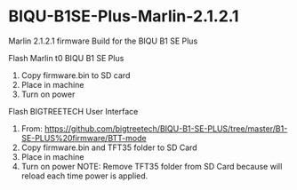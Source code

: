 # BIQU-B1SE-Plus-Marlin-2.1.2.1
Marlin 2.1.2.1 firmware Build for the BIQU B1 SE Plus

Flash Marlin t0 BIQU B1 SE Plus
1. Copy firmware.bin to SD card
2. Place in machine
3. Turn on power

Flash BIGTREETECH User Interface
1. From: https://github.com/bigtreetech/BIQU-B1-SE-PLUS/tree/master/B1-SE-PLUS%20firmware/BTT-mode
2. Copy firmware.bin and TFT35 folder to SD Card
3. Place in machine
4. Turn on power
NOTE: Remove TFT35 folder from SD Card because will reload each time power is applied.
